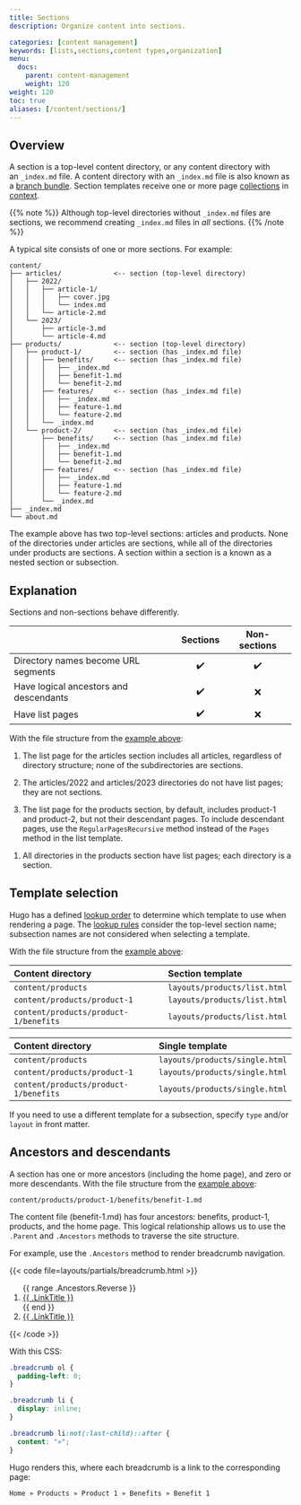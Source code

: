 ```yaml
---
title: Sections
description: Organize content into sections.

categories: [content management]
keywords: [lists,sections,content types,organization]
menu:
  docs:
    parent: content-management
    weight: 120
weight: 120
toc: true
aliases: [/content/sections/]
---
```


## Overview

A section is a top-level content directory, or any content directory with an&nbsp;`_index.md`&nbsp;file. A content directory with an&nbsp;`_index.md`&nbsp;file is also known as a [branch bundle](g). Section templates receive one or more page [collections](g) in [context](g).

{{% note %}}
Although top-level directories without `_index.md`&nbsp;files are sections, we recommend creating `_index.md`&nbsp;files in _all_ sections.
{{% /note %}}

A typical site consists of one or more sections. For example:

```text
content/
├── articles/             <-- section (top-level directory)
│   ├── 2022/
│   │   ├── article-1/
│   │   │   ├── cover.jpg
│   │   │   └── index.md
│   │   └── article-2.md
│   └── 2023/
│       ├── article-3.md
│       └── article-4.md
├── products/             <-- section (top-level directory)
│   ├── product-1/        <-- section (has _index.md file)
│   │   ├── benefits/     <-- section (has _index.md file)
│   │   │   ├── _index.md
│   │   │   ├── benefit-1.md
│   │   │   └── benefit-2.md
│   │   ├── features/     <-- section (has _index.md file)
│   │   │   ├── _index.md
│   │   │   ├── feature-1.md
│   │   │   └── feature-2.md
│   │   └── _index.md
│   └── product-2/        <-- section (has _index.md file)
│       ├── benefits/     <-- section (has _index.md file)
│       │   ├── _index.md
│       │   ├── benefit-1.md
│       │   └── benefit-2.md
│       ├── features/     <-- section (has _index.md file)
│       │   ├── _index.md
│       │   ├── feature-1.md
│       │   └── feature-2.md
│       └── _index.md
├── _index.md
└── about.md
```

The example above has two top-level sections: articles and products. None of the directories under articles are sections, while all of the directories under products are sections. A section within a section is a known as a nested section or subsection.

## Explanation

Sections and non-sections behave differently.

||Sections|Non-sections
:--|:-:|:-:
Directory names become URL segments|:heavy_check_mark:|:heavy_check_mark:
Have logical ancestors and descendants|:heavy_check_mark:|:x:
Have list pages|:heavy_check_mark:|:x:

With the file structure from the [example above](#overview):

1. The list page for the articles section includes all articles, regardless of directory structure; none of the subdirectories are sections.

1. The articles/2022 and articles/2023 directories do not have list pages; they are not sections.

1. The list page for the products section, by default, includes product-1 and product-2, but not their descendant pages. To include descendant pages, use the `RegularPagesRecursive` method instead of the `Pages` method in the list template.

[`Pages`]: /methods/page/pages/
[`RegularPagesRecursive`]: /methods/page/regularpagesrecursive/

1. All directories in the products section have list pages; each directory is a section.

## Template selection

Hugo has a defined [lookup order] to determine which template to use when rendering a page. The [lookup rules] consider the top-level section name; subsection names are not considered when selecting a template.

With the file structure from the [example above](#overview):

Content directory|Section template
:--|:--
`content/products`|`layouts/products/list.html`
`content/products/product-1`|`layouts/products/list.html`
`content/products/product-1/benefits`|`layouts/products/list.html`

Content directory|Single template
:--|:--
`content/products`|`layouts/products/single.html`
`content/products/product-1`|`layouts/products/single.html`
`content/products/product-1/benefits`|`layouts/products/single.html`

If you need to use a different template for a subsection, specify `type` and/or `layout` in front matter.

[lookup rules]: /templates/lookup-order/#lookup-rules
[lookup order]: /templates/lookup-order/

## Ancestors and descendants

A section has one or more ancestors (including the home page), and zero or more descendants. With the file structure from the [example above](#overview):

```text
content/products/product-1/benefits/benefit-1.md
```

The content file (benefit-1.md) has four ancestors: benefits, product-1, products, and the home page. This logical relationship allows us to use the `.Parent` and `.Ancestors` methods to traverse the site structure.

For example, use the `.Ancestors` method to render breadcrumb navigation.

{{< code file=layouts/partials/breadcrumb.html >}}
<nav aria-label="breadcrumb" class="breadcrumb">
  <ol>
    {{ range .Ancestors.Reverse }}
      <li>
        <a href="{{ .RelPermalink }}">{{ .LinkTitle }}</a>
      </li>
    {{ end }}
    <li class="active">
      <a aria-current="page" href="{{ .RelPermalink }}">{{ .LinkTitle }}</a>
    </li>
  </ol>
</nav>
{{< /code >}}

With this CSS:

```css
.breadcrumb ol {
  padding-left: 0;
}

.breadcrumb li {
  display: inline;
}

.breadcrumb li:not(:last-child)::after {
  content: "»";
}
```

Hugo renders this, where each breadcrumb is a link to the corresponding page:

```text
Home » Products » Product 1 » Benefits » Benefit 1
```

[archetype]: /content-management/archetypes/
[content type]: /content-management/types/
[directory structure]: /getting-started/directory-structure/
[section templates]: /templates/types/#section
[leaf bundles]: /content-management/page-bundles/#leaf-bundles
[branch bundles]: /content-management/page-bundles/#branch-bundles
